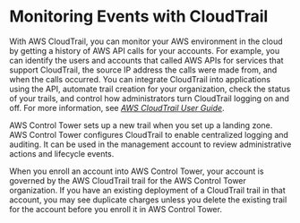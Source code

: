 # Monitoring Events with CloudTrail<a name="cloudtrail"></a>

With AWS CloudTrail, you can monitor your AWS environment in the cloud by getting a history of AWS API calls for your accounts\. For example, you can identify the users and accounts that called AWS APIs for services that support CloudTrail, the source IP address the calls were made from, and when the calls occurred\. You can integrate CloudTrail into applications using the API, automate trail creation for your organization, check the status of your trails, and control how administrators turn CloudTrail logging on and off\. For more information, see *[AWS CloudTrail User Guide](https://docs.aws.amazon.com/awscloudtrail/latest/userguide/)*\.

AWS Control Tower sets up a new trail when you set up a landing zone\.  AWS Control Tower configures CloudTrail to enable centralized logging and auditing\. It can be used in the management account to review administrative actions and lifecycle events\.

When you enroll an account into AWS Control Tower, your account is governed by the AWS CloudTrail trail for the AWS Control Tower organization\. If you have an existing deployment of a CloudTrail trail in that account, you may see duplicate charges unless you delete the existing trail for the account before you enroll it in AWS Control Tower\.